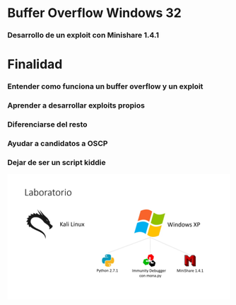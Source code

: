# Buffer Overflow Windows 32
### Desarrollo de un exploit con Minishare 1.4.1

# Finalidad
### Entender como funciona un buffer overflow y un exploit
### Aprender a desarrollar exploits propios
### Diferenciarse del resto
### Ayudar a candidatos a OSCP
### Dejar de ser un script kiddie
![alt text](https://github.com/PenteSploit/Buffer_Overflow_Windows/blob/main/laboratorio.png)
